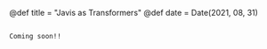 @def title = "Javis as Transformers"
@def date = Date(2021, 08, 31)

~~~<img src="/assets/testmorph.gif">~~~

Coming soon!!
